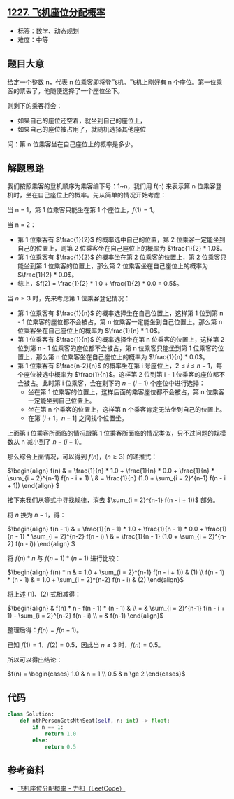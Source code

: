 ## [1227. 飞机座位分配概率](https://leetcode-cn.com/problems/airplane-seat-assignment-probability/)

- 标签：数学、动态规划
- 难度：中等

## 题目大意

给定一个整数 n，代表 n 位乘客即将登飞机。飞机上刚好有 n 个座位。第一位乘客的票丢了，他随便选择了一个座位坐下。

则剩下的乘客将会：

- 如果自己的座位还空着，就坐到自己的座位上，
- 如果自己的座位被占用了，就随机选择其他座位

问：第 n 位乘客坐在自己座位上的概率是多少。

## 解题思路

我们按照乘客的登机顺序为乘客编下号：1~n，我们用 f(n) 来表示第 n 位乘客登机时，坐在自己座位上的概率。先从简单的情况开始考虑：

当 n = 1，第 1 位乘客只能坐在第 1 个座位上，$f(1) = 1$。

当 n = 2：

- 第 1 位乘客有 $\frac{1}{2}$ 的概率选中自己的位置，第 2 位乘客一定能坐到自己的位置上，则第 2 位乘客坐在自己座位上的概率为 $\frac{1}{2} * 1.0$。
- 第 1 位乘客有 $\frac{1}{2}$ 的概率坐在第 2 位乘客的位置上，第 2 位乘客只能坐到第 1 位乘客的位置上，那么第 2 位乘客坐在自己座位上的概率为 $\frac{1}{2} * 0.0$。
- 综上，$f(2) =  \frac{1}{2} * 1.0 + \frac{1}{2} * 0.0 = 0.5$。

当 $n \ge 3$ 时，先来考虑第 1 位乘客登记情况：

- 第 1 位乘客有 $\frac{1}{n}$ 的概率选择坐在自己位置上，这样第 1 位到第 n - 1 位乘客的座位都不会被占，第 n 位乘客一定能坐到自己位置上。那么第 n 位乘客坐在自己座位上的概率为 $\frac{1}{n} * 1.0$。
- 第 1 位乘客有 $\frac{1}{n}$ 的概率选择坐在第 n 位乘客的位置上，这样第 2 位到第 n - 1 位乘客的座位都不会被占，第 n 位乘客只能坐到第 1 位乘客的位置上，那么第 n 位乘客坐在自己座位上的概率为 $\frac{1}{n} * 0.0$。
- 第 1 位乘客有 $\frac{n-2}{n}$ 的概率坐在第 i 号座位上，$2 \le i \le n - 1$，每个座位被选中概率为 $\frac{1}{n}$。这样第 2 位到第 i - 1 位乘客的座位都不会被占。此时第 i 位乘客，会在剩下的 $n - (i - 1)$ 个座位中进行选择：
  - 坐在第 1 位乘客的位置上，这样后面的乘客座位都不会被占，第 n 位乘客一定能坐到自己位置上。
  - 坐在第 n 个乘客的位置上，这样第 n 个乘客肯定无法坐到自己的位置上。
  - 在第 $[i + 1，n - 1]$ 之间找个位置坐。

上面第 i 位乘客所面临的情况跟第 1 位乘客所面临的情况类似，只不过问题的规模数从 n 减小到了  $n - (i - 1)$。

那么综合上面情况，可以得到 $f(n)，(n \ge 3)$ 的递推式：

$\begin{align} f(n) & =  \frac{1}{n} * 1.0 + \frac{1}{n} * 0.0 + \frac{1}{n} * \sum_{i = 2}^{n-1} f(n - i + 1) \\ & = \frac{1}{n} (1.0 + \sum_{i = 2}^{n-1} f(n - i + 1)) \end{align} $

接下来我们从等式中寻找规律，消去 $\sum_{i = 2}^{n-1} f(n - i + 1))$ 部分。

将 $n$ 换为 $n - 1$，得：

$\begin{align} f(n - 1) & =  \frac{1}{n - 1} * 1.0 + \frac{1}{n - 1} * 0.0 + \frac{1}{n - 1} * \sum_{i = 2}^{n-2} f(n - i) \\ & = \frac{1}{n - 1} (1.0 + \sum_{i = 2}^{n-2} f(n - i)) \end{align} $

将 $f(n) * n$ 与 $f(n - 1) * (n - 1)$ 进行比较：

$\begin{align} f(n) * n & = 1.0 + \sum_{i = 2}^{n-1} f(n - i + 1)) & (1) \\ f(n - 1) * (n - 1) & = 1.0 + \sum_{i = 2}^{n-2} f(n - i) & (2) \end{align}$

将上述 (1)、(2) 式相减得：

$\begin{align} & f(n) * n - f(n - 1) * (n - 1) & \\ = & \sum_{i = 2}^{n-1} f(n - i + 1) - \sum_{i = 2}^{n-2}  f(n - i) \\ = & f(n-1) \end{align}$

整理后得：$f(n) = f(n - 1)$。

已知 $f(1) = 1$，$f(2) = 0.5$，因此当 $n \ge 3$ 时，$f(n) = 0.5$。

所以可以得出结论：

$f(n) = \begin{cases} 1.0 & n = 1 \\ 0.5 & n \ge 2  \end{cases}$

## 代码

```Python
class Solution:
    def nthPersonGetsNthSeat(self, n: int) -> float:
        if n == 1:
            return 1.0
        else:
            return 0.5
```

## 参考资料

- [飞机座位分配概率 - 力扣（LeetCode）](https://leetcode-cn.com/problems/airplane-seat-assignment-probability/solution/fei-ji-zuo-wei-fen-pei-gai-lu-by-leetcod-gyw4/)

